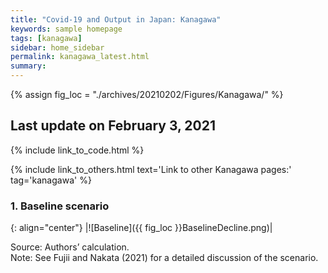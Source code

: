 ```yaml
---
title: "Covid-19 and Output in Japan: Kanagawa"
keywords: sample homepage
tags: [kanagawa]
sidebar: home_sidebar
permalink: kanagawa_latest.html
summary:
---
```


{% assign fig_loc = "./archives/20210202/Figures/Kanagawa/" %}

## Last update on February 3, 2021

{% include link_to_code.html %}

{% include link_to_others.html text='Link to other Kanagawa pages:' tag='kanagawa' %}

### 1. Baseline scenario

{: align="center"}
|![Baseline]({{ fig_loc }}BaselineDecline.png)|

Source: Authors’ calculation.<br>
Note:	See Fujii and Nakata (2021) for a detailed discussion of the scenario.
